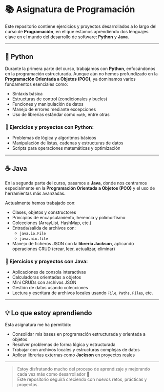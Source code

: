 # 📚 Asignatura de Programación

Este repositorio contiene ejercicios y proyectos desarrollados a lo largo del curso de **Programación**, en el que estamos aprendiendo dos lenguajes clave en el mundo del desarrollo de software: **Python** y **Java**.

---

## 🐍 Python

Durante la primera parte del curso, trabajamos con **Python**, enfocándonos en la programación estructurada. Aunque aún no hemos profundizado en la **Programación Orientada a Objetos (POO)**, ya dominamos varios fundamentos esenciales como:

- Sintaxis básica
- Estructuras de control (condicionales y bucles)
- Funciones y manipulación de datos
- Manejo de errores mediante excepciones
- Uso de librerías estándar como `math`, entre otras

### 📌 Ejercicios y proyectos con Python:
- Problemas de lógica y algoritmos básicos
- Manipulación de listas, cadenas y estructuras de datos
- Scripts para operaciones matemáticas y optimización

---

## ☕ Java

En la segunda parte del curso, pasamos a **Java**, donde nos centramos especialmente en la **Programación Orientada a Objetos (POO)** y el uso de herramientas más avanzadas.

Actualmente hemos trabajado con:

- Clases, objetos y constructores
- Principios de encapsulamiento, herencia y polimorfismo
- Colecciones (ArrayList, HashMap, etc.)
- Entrada/salida de archivos con:
  - `java.io.File`
  - `java.nio.file`
- Manejo de ficheros JSON con la **librería Jackson**, aplicando operaciones CRUD (crear, leer, actualizar, eliminar)

### 📌 Ejercicios y proyectos con Java:
- Aplicaciones de consola interactivas
- Calculadoras orientadas a objetos
- Mini CRUDs con archivos JSON
- Gestión de datos usando colecciones
- Lectura y escritura de archivos locales usando `File`, `Paths`, `Files`, etc.

---

## 💡 Lo que estoy aprendiendo

Esta asignatura me ha permitido:

- Consolidar mis bases en programación estructurada y orientada a objetos
- Resolver problemas de forma lógica y estructurada
- Trabajar con archivos locales y estructuras complejas de datos
- Aplicar librerías externas como **Jackson** en proyectos reales

---

> Estoy disfrutando mucho del proceso de aprendizaje y mejorando cada vez más como desarrollador 🚀  
> Este repositorio seguirá creciendo con nuevos retos, prácticas y proyectos.
